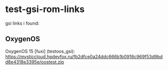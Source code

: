 # test-gsi-rom-links
gsi links i found:

## OxygenOS
OxygenOS 15 [fuxi] (testoos_gsi):
https://mysticcloud.hpdevfox.ru/fb2dfce0a24ddc666b1b0916c969f53d9bdd8e4318e3395e/oostest.zip
